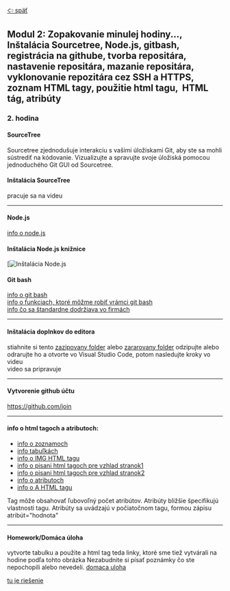 [&#129188; späť](../../README.md)<br>

## Modul 2: Zopakovanie minulej hodiny..., Inštalácia Sourcetree, Node.js, gitbash, registrácia na githube, tvorba repositára, nastavenie repositára, mazanie repositára, vyklonovanie repozitára cez SSH a HTTPS, zoznam HTML tagy, použitie <a> html tagu, <img> HTML tág, atribúty

### 2. hodina

#### SourceTree<br>
Sourcetree zjednodušuje interakciu s vašimi úložiskami Git, aby ste sa mohli sústrediť na kódovanie. Vizualizujte a spravujte svoje úložiská pomocou jednoduchého Git GUI od Sourcetree.

#### Inštalácia SourceTree<br>
pracuje sa na videu

<hr>

#### Node.js<br>
<a href="https://www.w3schools.com/nodejs/nodejs_intro.asp" target="_blank">info o node.js</a><br>

#### Inštalácia Node.js knižnice<br>
[![Inštalácia Node.js](https://youtu.be/qw6MkX-cucU "Inštalácia Node.js")
<br>

#### Git bash<br>
<a href="https://git-scm.com/about" target="_blank">info o git bash</a><br>
<a href="https://git-scm.com/book/en/v2/Git-Branching-Basic-Branching-and-Merging" target="_blank">info o funkciach, ktoré môžme robiť vrámci git bash</a><br>
<a href="https://nvie.com/posts/a-successful-git-branching-model/" target="_blank">info čo sa štandardne dodržiava vo firmách</a><br>

<hr>

#### Inštalácia doplnkov do editora<br>
stiahnite si tento [zazipovany folder](vscodeExtensions.zip) alebo [zararovany folder](vscodeExtensions.rar) odzipujte alebo odrarujte ho a otvorte vo Visual Studio Code, potom nasledujte kroky vo videu<br>
video sa pripravuje
<hr>

#### Vytvorenie github účtu<br>
 <https://github.com/join><br>

<hr>

#### info o html tagoch a atributoch:<br>

- [info o zoznamoch](https://www.w3schools.com/html/html_lists.asp)<br>
- [info tabuľkách](https://www.w3schools.com/html/html_tables.asp)<br>
- [info o IMG HTML tagu](https://www.w3schools.com/tags/tag_img.asp)<br>
- [info o pisani html tagoch pre vzhlad stranok1](https://www.w3schools.com/html/html_layout.asp)<br>
- [info o pisani html tagoch pre vzhlad stranok2](https://www.developer.com/lang/understanding-the-proper-way-to-lay-out-a-page-with-html5.html)<br>
- [info o atributoch](https://www.w3schools.com/html/html_attributes.asp)<br>
- [info o A HTML tagu](https://www.w3schools.com/tags/tag_a.asp)<br>

Tag môže obsahovať ľubovoľný počet atribútov.
Atribúty bližšie špecifikujú vlastnosti tagu.
Atribúty sa uvádzajú v počiatočnom tagu, formou zápisu atribút="hodnota"

<hr>

#### Homework/Domáca úloha<br>

vytvorte tabulku a použite a html tag teda linky, ktoré sme tiež vytvárali na hodine podľa tohto obrázka
Nezabudnite si písať poznámky čo ste nepochopili alebo nevedeli.
[domaca uloha](homework/homework.png)<br>

[tu je riešenie](homework/solution.html)<br>
